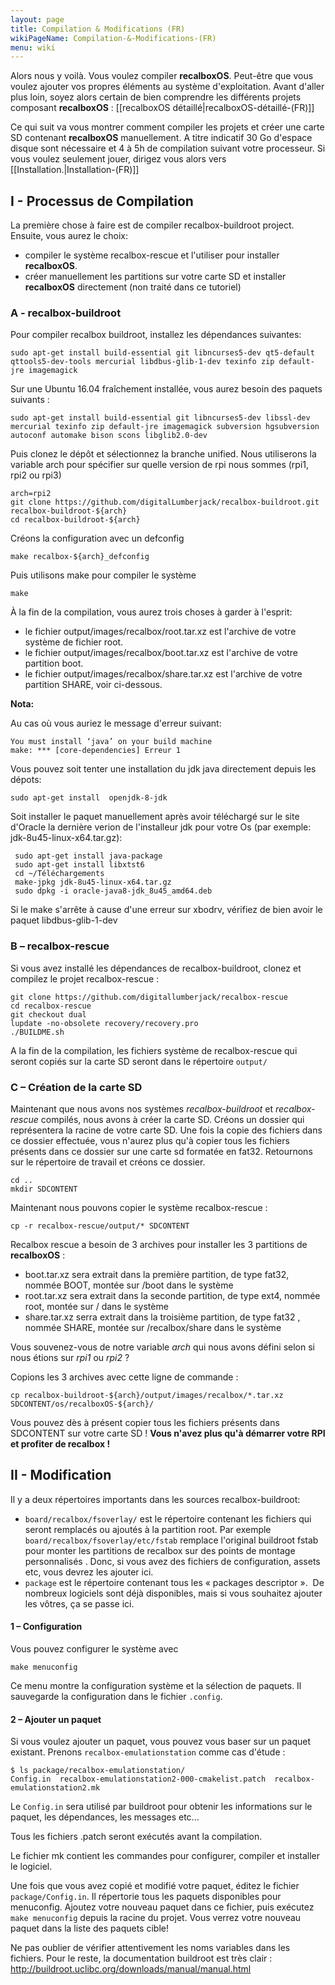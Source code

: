 ```yaml
---
layout: page
title: Compilation & Modifications (FR)
wikiPageName: Compilation-&-Modifications-(FR)
menu: wiki
---
```


Alors nous y voilà. Vous voulez compiler **recalboxOS**. Peut-être que vous voulez ajouter vos propres éléments au système d'exploitation. Avant d'aller plus loin, soyez alors certain de bien comprendre les différents projets composant **recalboxOS** : [[recalboxOS détaillé|recalboxOS-détaillé-(FR)]]

Ce qui suit va vous montrer comment compiler les projets et créer une carte SD contenant **recalboxOS** manuellement. A titre indicatif 30 Go d'espace disque sont nécessaire et 4 à 5h de compilation suivant votre processeur.
Si vous voulez seulement jouer, dirigez vous alors vers [[Installation.|Installation-(FR)]]


## I - Processus de Compilation

La première chose à faire est de compiler recalbox-buildroot project. Ensuite, vous aurez le choix:

- compiler le système recalbox-rescue et l'utiliser pour installer **recalboxOS**.
- créer manuellement les partitions sur votre carte SD et installer **recalboxOS** directement (non traité dans ce tutoriel)

### A - recalbox-buildroot

Pour compiler recalbox buildroot, installez les dépendances suivantes:
```
sudo apt-get install build-essential git libncurses5-dev qt5-default qttools5-dev-tools mercurial libdbus-glib-1-dev texinfo zip default-jre imagemagick
```

Sur une Ubuntu 16.04 fraîchement installée, vous aurez besoin des paquets suivants :
```
sudo apt-get install build-essential git libncurses5-dev libssl-dev mercurial texinfo zip default-jre imagemagick subversion hgsubversion autoconf automake bison scons libglib2.0-dev
```

Puis clonez le dépôt et sélectionnez la branche unified. Nous utiliserons la variable arch pour spécifier sur quelle version de rpi nous sommes (rpi1, rpi2 ou rpi3)
```
arch=rpi2
git clone https://github.com/digitalLumberjack/recalbox-buildroot.git recalbox-buildroot-${arch}
cd recalbox-buildroot-${arch}
```

Créons la configuration avec un defconfig
```
make recalbox-${arch}_defconfig
```
Puis utilisons make pour compiler le système
```
make
```

À la fin de la compilation, vous aurez trois choses à garder à l'esprit:

- le fichier output/images/recalbox/root.tar.xz  est l'archive de votre système de fichier root.
- le fichier output/images/recalbox/boot.tar.xz est l'archive de votre partition boot.
- le fichier output/images/recalbox/share.tar.xz est l'archive de votre partition SHARE, voir ci-dessous.


**Nota:**


Au cas où vous auriez le message d'erreur suivant:
```
You must install ‘java’ on your build machine
make: *** [core-dependencies] Erreur 1
```

Vous pouvez soit tenter une installation du jdk java directement depuis les dépots:
```
sudo apt-get install  openjdk-8-jdk
```
Soit installer le paquet manuellement après avoir téléchargé sur le site d'Oracle la dernière verion de l'installeur jdk pour votre Os (par exemple: jdk-8u45-linux-x64.tar.gz):
```
 sudo apt-get install java-package
 sudo apt-get install libxtst6
 cd ~/Téléchargements
 make-jpkg jdk-8u45-linux-x64.tar.gz
 sudo dpkg -i oracle-java8-jdk_8u45_amd64.deb
```

Si le make s'arrête à cause d'une erreur sur xbodrv, vérifiez de bien avoir le paquet libdbus-glib-1-dev 

### B – recalbox-rescue
Si vous avez installé les dépendances de recalbox-buildroot, clonez et compilez le projet recalbox-rescue :
```
git clone https://github.com/digitallumberjack/recalbox-rescue
cd recalbox-rescue
git checkout dual
lupdate -no-obsolete recovery/recovery.pro
./BUILDME.sh
```

A la fin de la compilation, les fichiers système de recalbox-rescue qui seront copiés sur la carte SD seront dans le répertoire `output/`

### C – Création de la carte SD

Maintenant que nous avons nos systèmes *recalbox-buildroot* et *recalbox-rescue* compilés, nous avons à créer la carte SD.
Créons un dossier qui représentera la racine de votre carte SD. Une fois la copie des fichiers dans ce dossier effectuée, vous n'aurez plus qu'à copier tous les fichiers présents dans ce dossier sur une carte sd formatée en fat32. Retournons sur le répertoire de travail et créons ce dossier.
```
cd ..
mkdir SDCONTENT
```

Maintenant nous pouvons copier le système recalbox-rescue :
```
cp -r recalbox-rescue/output/* SDCONTENT
```

Recalbox rescue a besoin de 3 archives pour installer les 3 partitions de **recalboxOS** :

- boot.tar.xz sera extrait dans la première partition, de type fat32, nommée BOOT, montée sur /boot dans le système
- root.tar.xz  sera extrait dans la seconde partition, de type ext4, nommée root, montée sur / dans le système
- share.tar.xz serra extrait dans la troisième partition, de type fat32 , nommée SHARE, montée sur /recalbox/share dans le système

Vous souvenez-vous de notre variable *arch* qui nous avons défini selon si nous étions sur *rpi1* ou *rpi2* ?

Copions les 3 archives avec cette ligne de commande :
```
cp recalbox-buildroot-${arch}/output/images/recalbox/*.tar.xz SDCONTENT/os/recalboxOS-${arch}/
```

Vous pouvez dès à présent copier tous les fichiers présents dans SDCONTENT sur votre carte SD !
**Vous n'avez plus qu'à démarrer votre RPI et profiter de recalbox !**


## II - Modification
Il y a deux répertoires importants dans les sources recalbox-buildroot:

- `board/recalbox/fsoverlay/` est le répertoire contenant les fichiers qui seront remplacés ou ajoutés à la partition root. Par exemple `board/recalbox/fsoverlay/etc/fstab` remplace l'original buildroot fstab pour monter les partitions de recalbox sur des points de montage personnalisés . Donc, si vous avez des fichiers de configuration, assets etc, vous devrez les ajouter ici.
- `package` est le répertoire contenant tous les « packages descriptor ».  De nombreux logiciels sont déjà disponibles, mais si vous souhaitez ajouter les vôtres, ça se passe ici.

#### 1 – Configuration

Vous pouvez configurer le système avec
```
make menuconfig
```

Ce menu montre la configuration système et la sélection de paquets. Il sauvegarde la configuration dans le fichier `.config`.

#### 2 – Ajouter un paquet

Si vous voulez ajouter un paquet, vous pouvez vous baser sur un paquet existant. Prenons `recalbox-emulationstation` comme cas d'étude :
``` 
$ ls package/recalbox-emulationstation/
Config.in  recalbox-emulationstation2-000-cmakelist.patch  recalbox-emulationstation2.mk
```

Le `Config.in` sera utilisé par buildroot pour obtenir les informations sur le paquet, les dépendances, les messages etc...

Tous les fichiers .patch seront exécutés avant la compilation.

Le fichier mk contient les commandes pour configurer, compiler et installer le logiciel.

Une fois que vous avez copié et modifié votre paquet, éditez le fichier `package/Config.in`. Il répertorie tous les paquets disponibles pour menuconfig. Ajoutez votre nouveau paquet dans ce fichier, puis exécutez `make menuconfig` depuis la racine du projet. Vous verrez votre nouveau paquet dans la liste des paquets cible!

Ne pas oublier de vérifier attentivement les noms variables dans les fichiers. Pour le reste, la documentation buildroot est très clair : http://buildroot.uclibc.org/downloads/manual/manual.html
